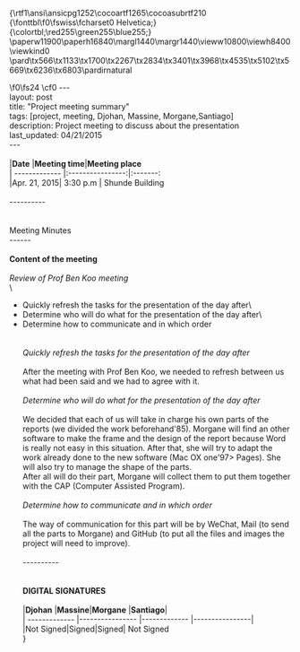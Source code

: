 {\rtf1\ansi\ansicpg1252\cocoartf1265\cocoasubrtf210
{\fonttbl\f0\fswiss\fcharset0 Helvetica;}
{\colortbl;\red255\green255\blue255;}
\paperw11900\paperh16840\margl1440\margr1440\vieww10800\viewh8400\viewkind0
\pard\tx566\tx1133\tx1700\tx2267\tx2834\tx3401\tx3968\tx4535\tx5102\tx5669\tx6236\tx6803\pardirnatural

\f0\fs24 \cf0 ---\
layout: post\
title: "Project meeting summary"\
tags: [project, meeting, Djohan, Massine, Morgane,Santiago]\
description: Project meeting to discuss about the presentation\
last_updated: 04/21/2015\
---\
\
|**Date** |**Meeting time**|**Meeting place**\
| ------------- |:----------------:|:-------:\
|Apr. 21, 2015| 3:30 p.m | Shunde Building\
\
----------\
\
\
Meeting Minutes\
------\
\
 **Content of the meeting** \
\
 *Review of Prof Ben Koo meeting*\
\
- Quickly refresh the tasks for the presentation of the day after\
- Determine who will do what for the presentation of the day after\
- Determine how to communicate and in which order\
\
\
*Quickly refresh the tasks for the presentation of the day after*\
\
After the meeting with Prof Ben Koo, we needed to refresh between us what had been said and we had to agree with it.\
\
*Determine who will do what for the presentation of the day after*\
\
We decided that each of us will take in charge his own parts of the reports (we divided the work beforehand\'85). Morgane will find an other software to make the frame and the design of the report because Word is really not easy in this situation. After that, she will try to adapt the work already done to the new software (Mac OX one\'97> Pages). She will also try to manage the shape of the parts.\
After all will do their part, Morgane will collect them to put them together with the CAP (Computer Assisted Program).\
\
*Determine how to communicate and in which order*\
\
The way of communication for this part will be by WeChat, Mail (to send all the parts to Morgane) and GitHub (to put all the files and images the project will need to improve).\
\
----------\
\
\
**DIGITAL SIGNATURES**\
\
|**Djohan** |**Massine**|**Morgane** |**Santiago**|\
| ------------- |---------------- |------------- |----------------|\
|Not Signed|Signed|Signed| Not Signed\
}

